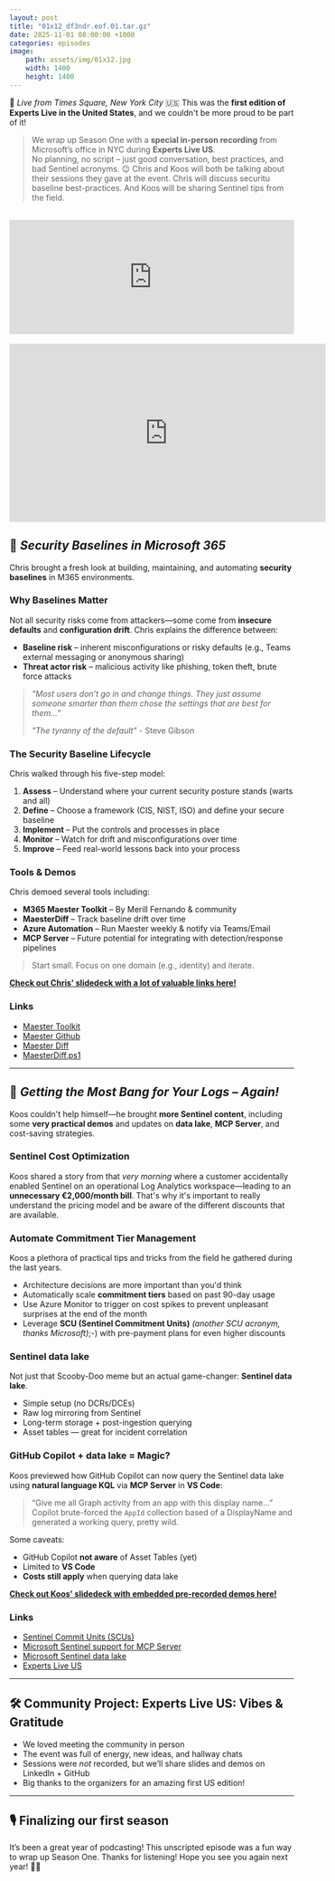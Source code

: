 ```yaml
---
layout: post
title: "01x12_df3ndr.eof.01.tar.gz"
date: 2025-11-01 08:00:00 +1000
categories: episodes
image:
    path: assets/img/01x12.jpg
    width: 1400
    height: 1400
---
```


📍 *Live from Times Square, New York City* 🇺🇸
This was the **first edition of Experts Live in the United States**, and we couldn't be more proud to be part of it!

> We wrap up Season One with a **special in-person recording** from Microsoft’s office in NYC during **Experts Live US**.  
> No planning, no script – just good conversation, best practices, and bad Sentinel acronyms. 😉
> Chris and Koos will both be talking about their sessions they gave at the event. Chris will discuss securitu baseline best-practices. And Koos will be sharing Sentinel tips from the field.

<br>
<iframe src="https://player.rss.com/df3ndr/2300167?theme=dark&v=2" width="100%" height="202px" title="01x12_df3ndr.eof.01.tar.gz" frameBorder="0" allow="accelerometer; autoplay; clipboard-write; encrypted-media; gyroscope; picture-in-picture" allowfullscreen scrolling="no"><a href="https://rss.com/podcasts/df3ndr/2300167">01x12_df3ndr.eof.01.tar.gz | RSS.com</a></iframe>
<br>
<br>
<iframe width="560" height="315" src="https://www.youtube.com/embed/yMpBHHkWaxA?si=8IFaDuVBH0m1GjAC" title="YouTube video player" frameborder="0" allow="accelerometer; autoplay; clipboard-write; encrypted-media; gyroscope; picture-in-picture; web-share" referrerpolicy="strict-origin-when-cross-origin" allowfullscreen></iframe>

## 🔐 *Security Baselines in Microsoft 365*

Chris brought a fresh look at building, maintaining, and automating **security baselines** in M365 environments.

### Why Baselines Matter

Not all security risks come from attackers—some come from **insecure defaults** and **configuration drift**. Chris explains the difference between:

* **Baseline risk** – inherent misconfigurations or risky defaults (e.g., Teams external messaging or anonymous sharing)
* **Threat actor risk** – malicious activity like phishing, token theft, brute force attacks

> *"Most users don’t go in and change things. They just assume someone smarter than them chose the settings that are best for them...”*
>
> *"The tyranny of the default"* - Steve Gibson

### The Security Baseline Lifecycle

Chris walked through his five-step model:

1. **Assess** – Understand where your current security posture stands (warts and all)
2. **Define** – Choose a framework (CIS, NIST, ISO) and define your secure baseline
3. **Implement** – Put the controls and processes in place
4. **Monitor** – Watch for drift and misconfigurations over time
5. **Improve** – Feed real-world lessons back into your process

### Tools & Demos

Chris demoed several tools including:

* **M365 Maester Toolkit** – By Merill Fernando & community
* **MaesterDiff** – Track baseline drift over time
* **Azure Automation** – Run Maester weekly & notify via Teams/Email
* **MCP Server** – Future potential for integrating with detection/response pipelines

> Start small. Focus on one domain (e.g., identity) and iterate.

**[Check out Chris' slidedeck with a lot of valuable links here!](https://github.com/everday-df3ndr/df3ndr.github.io/blob/main/media/01x12-chris-slidedeck-expertsliveUS.pdf)**

### Links

* [Maester Toolkit](https://maester.dev)
* [Maester Github](https://github.com/maester365/maester)
* [Maester Diff](https://rksolutions.nl/maesterdiff-because-comparing-maesters-just-got-twice-as-fun/)
* [MaesterDiff.ps1](https://www.powershellgallery.com/packages/MaesterDiff/0.0.1)

---

## 🌊 *Getting the Most Bang for Your Logs – Again!*

Koos couldn't help himself—he brought **more Sentinel content**, including some **very practical demos** and updates on **data lake**, **MCP Server**, and cost-saving strategies.

### Sentinel Cost Optimization

Koos shared a story from that *very morning* where a customer accidentally enabled Sentinel on an operational Log Analytics workspace—leading to an **unnecessary €2,000/month bill**. That's why it's important to really understand the pricing model and be aware of the different discounts that are available.

### Automate Commitment Tier Management

Koos a plethora of practical tips and tricks from the field he gathered during the last years.

* Architecture decisions are more important than you'd think
* Automatically scale **commitment tiers** based on past 90-day usage
* Use Azure Monitor to trigger on cost spikes to prevent unpleasant surprises at the end of the month
* Leverage **SCU (Sentinel Commitment Units)** *(another SCU acronym, thanks Microsoft)*;-) with pre-payment plans for even higher discounts

### Sentinel data lake

Not just that Scooby-Doo meme but an actual game-changer: **Sentinel data lake**.

* Simple setup (no DCRs/DCEs)
* Raw log mirroring from Sentinel
* Long-term storage + post-ingestion querying
* Asset tables — great for incident correlation

### GitHub Copilot + data lake = Magic?

Koos previewed how GitHub Copilot can now query the Sentinel data lake using **natural language KQL** via **MCP Server** in **VS Code**:

> “Give me all Graph activity from an app with this display name…”  
> Copilot brute-forced the `AppId` collection based of a DisplayName and generated a working query, pretty wild.

Some caveats:

* GitHub Copilot **not aware** of Asset Tables (yet)
* Limited to **VS Code**
* **Costs still apply** when querying data lake

**[Check out Koos' slidedeck with embedded pre-recorded demos here!](https://github.com/TheCloudScout/expertsliveUS)**

### Links

* [Sentinel Commit Units (SCUs)](https://learn.microsoft.com/en-us/azure/sentinel/billing-pre-purchase-plan)
* [Microsoft Sentinel support for MCP Server](https://learn.microsoft.com/en-us/azure/sentinel/datalake/sentinel-mcp-overview)
* [Microsoft Sentinel data lake](https://learn.microsoft.com/en-us/azure/sentinel/datalake/sentinel-lake-overview)
* [Experts Live US](https://www.expertslive.us)

---

## 🛠️ Community Project: Experts Live US: Vibes & Gratitude

* We loved meeting the community in person  
* The event was full of energy, new ideas, and hallway chats  
* Sessions were *not* recorded, but we’ll share slides and demos on LinkedIn + GitHub  
* Big thanks to the organizers for an amazing first US edition!

---

## 🎙️ Finalizing our first season

It’s been a great year of podcasting! This unscripted episode was a fun way to wrap up Season One. Thanks for listening! Hope you see you again next year! 👋🏻
